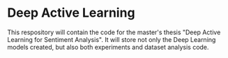 # Deep Active Learning

This respository will contain the code for the master's thesis "Deep Active
Learning for Sentiment Analysis". It will store not only the Deep Learning
models created, but also both experiments and dataset analysis code.
